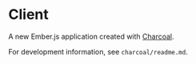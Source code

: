# Client

A new Ember.js application created with [Charcoal](https://github.com/thomasboyt/charcoal).

For development information, see `charcoal/readme.md`.
